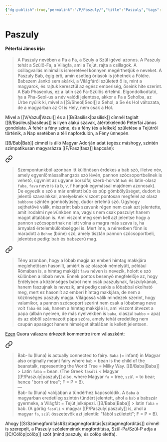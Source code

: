 ```yaml
---
{"dg-publish":true,"permalink":"/P/Paszuly/","title":"Paszuly","tags":["containstransclusions"],"created":"2025-09-29T18:45","updated":"2025-09-29T18:46"}
---
```



# Paszuly

#### Péterfai János írja:

> A Paszuly nevében a Pa a Fa, a Szuly a Szül igével azonos. A Paszuly tehát a Szülő-Fa, a Világfa, ami a Tejút, rajta a csillagok. A csillagvallás minimális ismeretével könnyen megérthetjük e neveket. A Paszuly Bab, égig érő, amin esetleg óriások is jöhetnek a Földre. Babszem Jankó sem akárki, a Világfáról született ő is, mint a magyarok, és rajtuk keresztül az egész emberiség, őseink hite szerint. A Bab Phaseolus, ez a latin szó Fa-Szülős értelmű. Elgondolkodtató, ha a Pha-Seol-us a név valódi jelentése, akkor a Fa a Seholba, az Űrbe nyúlik ki, mivel a [[S/Sheol\|Seol]] a Sehol, a Se és Hol változata, de a magyarban az Ol is Hely, nem csak a Hol.  

Mivel a [[V/Vazul\|Vazul]] és a [[B/Basilisk\|basilisk]] címnél taglalt [[B/Basileus\|basileus]] is ilyen alakú szavak, átértékelendő Péterfai János gondolata. A fehér a fény színe, és a fény (és a lelkek) születése a Tejútról történik, a Nap esetében a téli napfordulón, a Fény ünnepén.  

[[B/Bab\|Bab]] címnél is álló Magyar Adorján adat (egész máshogy, szintén szimpatikusan magyarázza [[F/Fasz\|fasz]] kapcsán):  

<div class="transclusion internal-embed is-loaded"><a class="markdown-embed-link" href="/B/Bab/#mx070w" aria-label="Open link"><svg xmlns="http://www.w3.org/2000/svg" width="24" height="24" viewBox="0 0 24 24" fill="none" stroke="currentColor" stroke-width="2" stroke-linecap="round" stroke-linejoin="round" class="svg-icon lucide-link"><path d="M10 13a5 5 0 0 0 7.54.54l3-3a5 5 0 0 0-7.07-7.07l-1.72 1.71"></path><path d="M14 11a5 5 0 0 0-7.54-.54l-3 3a5 5 0 0 0 7.07 7.07l1.71-1.71"></path></svg></a><div class="markdown-embed">



> Szempontunkból azonban itt különösen érdekes a bab szó, illetve név, amely egyenlőmássalhangzós szó lévén, pannon szócsoportbelinek is vehető, úgymint az ugyane borsófaj szerb-horvát `bab` és latin-olasz `faba`, `fava` neve is (a b, v, f hangok egymással majdnem azonosak). De egyezik e szó a már említett búb és púp gömbölyűséget, dudort is jelentő szavainkkal, amelyeknek viszont pontosan megfelel az olasz `bubbone` szintén gömbölyűség, dudor értelmű szó. Úgyhogy sejthetővé válik, miszerint bab szavunk régen nem csak azt jelentette, amit irodalmi nyelvünkben ma, vagyis nem csak paszulyt hanem magot általában is. Ami viszont meg sem kell azt jelentse hogy a pannon szócsoportnak ne lett volna a magra más szava is, ha árnyalati értelemkülönbséggel is. Mert íme, a németben fönn is maradott a `Bohne` (bóne) szó, amely tisztán pannon szócsoportbeli, jelentése pedig: bab és babszerű mag. 

</div></div>


<div class="transclusion internal-embed is-loaded"><a class="markdown-embed-link" href="/B/Bab/#kp2hfi" aria-label="Open link"><svg xmlns="http://www.w3.org/2000/svg" width="24" height="24" viewBox="0 0 24 24" fill="none" stroke="currentColor" stroke-width="2" stroke-linecap="round" stroke-linejoin="round" class="svg-icon lucide-link"><path d="M10 13a5 5 0 0 0 7.54.54l3-3a5 5 0 0 0-7.07-7.07l-1.72 1.71"></path><path d="M14 11a5 5 0 0 0-7.54-.54l-3 3a5 5 0 0 0 7.07 7.07l1.71-1.71"></path></svg></a><div class="markdown-embed">



> Tény azonban, hogy a lóbab magja az emberi hímtag makkjára meglehetősen hasonlít, amiért is az olaszok némelyütt, például Rómában is, a hímtag makkját `fava` néven is nevezik, holott e szó különben a lóbab neve. Ennek pontos besenyő megfelelője az, hogy Erdélyben a közönséges babot nem csak paszulynak, faszulykának, hanem faszujnak is nevezik, ami pedig csakis a lóbabbal okolható meg, mert ez hasonlít az emberi hímtag makkjára, de nem a közönséges paszuly magja. Világossá válik mindezek szerint, hogy valamikor, a pannon szócsoport szerint nem csak a lóbabmag neve volt `faba` és `bab`, hanem a hímtag makkjáé is, ami viszont átvezet a papa (albán nyelven, de más nyelvekben is `baba`, olaszul `babbo` = apa) és az ebből származott pápa szóra, amely tehát eredetileg nem csupán apaságot hanem hímséget általában is kellett jelentsen. 

</div></div>


[Ezen](https://qr.ae/pGoK7T) Quora válaszra érkezett kommentre írom válaszként:  

<div class="transclusion internal-embed is-loaded"><a class="markdown-embed-link" href="/B/Bab/#6v3vb" aria-label="Open link"><svg xmlns="http://www.w3.org/2000/svg" width="24" height="24" viewBox="0 0 24 24" fill="none" stroke="currentColor" stroke-width="2" stroke-linecap="round" stroke-linejoin="round" class="svg-icon lucide-link"><path d="M10 13a5 5 0 0 0 7.54.54l3-3a5 5 0 0 0-7.07-7.07l-1.72 1.71"></path><path d="M14 11a5 5 0 0 0-7.54-.54l-3 3a5 5 0 0 0 7.07 7.07l1.71-1.71"></path></svg></a><div class="markdown-embed">



> Bab-Ilu (Iluna) is actually connected to fairy. `Baba` (= infant) in Magyar also originally meant fairy where `bab` = bean is the child of the beanstalk, representing the World Tree = Milky Way. [[B/Baba\|Baba]] > Latin `faba` = bean. (The Greek `fasóli` < Magyar [[P/Paszuly\|paszuly]] also, where Magyar `fa` = tree, `szül` = to bear; hence "born of tree"; F = P = B).  
> —  
> Bab-Ilu (Iluna) valójában a tündérhez kapcsolódik. A `Baba` a magyarban eredetileg szintén tündért jelentett, ahol a `bab` a babszár gyermeke, a Világfát = Tejút jelképezi. [[B/Baba\|Baba]] > latin `faba` = bab. (A görög `fasóli` < magyar [[P/Paszuly\|paszuly]] is, ahol a magyar `fa`, `szül` összetevők azt jelentik: "fából született"; F = P = B). 

</div></div>


Ahogy [[S/Szómegfordítás#Szótagmegfordítás\|szótagmegfordítás]] címnél is szerepelt, a Paszuly szóelemeinek megfordítása, Szül-Pa/Szül-P adja a [[C/Cölöp\|cölöp]] szót (mind paszuly, és cölöp életfa).  

  